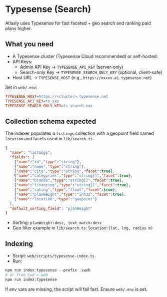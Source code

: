 # Typesense (Search)

Atlasly uses Typesense for fast faceted + geo search and ranking paid plans higher.

## What you need
- A Typesense cluster (Typesense Cloud recommended) or self-hosted.
- API Keys:
  - Admin API Key → `TYPESENSE_API_KEY` (server-only)
  - Search-only Key → `TYPESENSE_SEARCH_ONLY_KEY` (optional, client-safe)
- Host URL → `TYPESENSE_HOST` (e.g., `https://xxxxx.a1.typesense.net`)

Set in `web/.env`:
```ini
TYPESENSE_HOST=https://<cluster>.typesense.net
TYPESENSE_API_KEY=ts_xxx
TYPESENSE_SEARCH_ONLY_KEY=ts_search_xxx
```

## Collection schema expected
The indexer populates a `listings` collection with a geopoint field named `location` and facets used in `lib/search.ts`.

```json
{
  "name": "listings",
  "fields": [
    {"name":"id","type":"string"},
    {"name":"name","type":"string"},
    {"name":"city","type":"string","facet":true},
    {"name":"categories","type":"string[]","facet":true},
    {"name":"brands","type":"string[]","facet":true},
    {"name":"financing","type":"string[]","facet":true},
    {"name":"rating","type":"float","facet":true},
    {"name":"planWeight","type":"int32","facet":true},
    {"name":"location","type":"geopoint"}
  ],
  "default_sorting_field": "planWeight"
}
```

- Sorting: `planWeight:desc,_text_match:desc`
- Geo filter example in `lib/search.ts`: `location:(lat, lng, radius m)`

## Indexing
- Script: `web/scripts/typesense-index.ts`
- Run:
```powershell
npm run index:typesense --prefix .\web
# or from Cwd = web
npm run index:typesense
```

If env vars are missing, the script will fail fast. Ensure `web/.env` is set.
